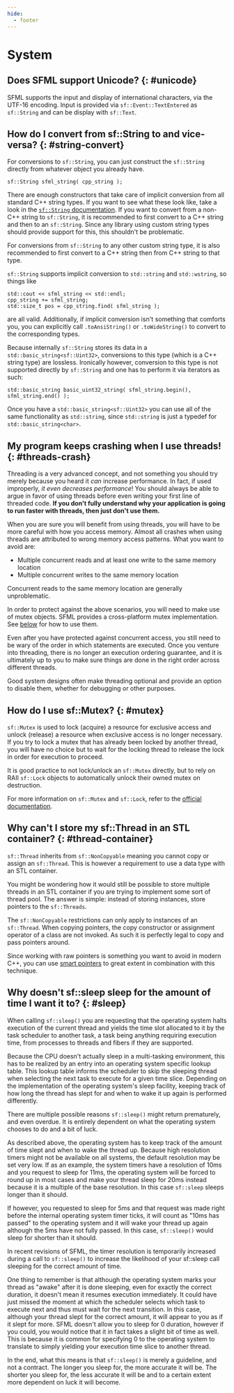 ```yaml
---
hide:
  - footer
---
```


# System

## Does SFML support Unicode? {: #unicode}

SFML supports the input and display of international characters, via the UTF-16 encoding.
Input is provided via `sf::Event::TextEntered` as `sf::String` and can be display with `sf::Text`.

## How do I convert from sf::String to <type> and vice-versa? {: #string-convert}

For conversions to `sf::String`, you can just construct the `sf::String` directly from whatever object you already have.

```
sf::String sfml_string( cpp_string );
```

There are enough constructors that take care of implicit conversion from all standard C++ string types.
If you want to see what these look like, take a look in the [`sf::String` documentation](../documentation/3.0.0/classsf_1_1String.html).
If you want to convert from a non-C++ string to `sf::String`, it is recommended to first convert to a C++ string and then to an `sf::String`.
Since any library using custom string types should provide support for this, this shouldn't be problematic.

For conversions from `sf::String` to any other custom string type, it is also recommended to first convert to a C++ string then from C++ string to that type.

`sf::String` supports implicit conversion to `std::string` and `std::wstring`, so things like

```
std::cout << sfml_string << std::endl;
cpp_string += sfml_string;
std::size_t pos = cpp_string.find( sfml_string );
```

are all valid.
Additionally, if implicit conversion isn't something that comforts you, you can explicitly call `.toAnsiString()` or `.toWideString()` to convert to the corresponding types.

Because internally `sf::String` stores its data in a `std::basic_string<sf::Uint32>`, conversions to this type (which is a C++ string type) are lossless.
Ironically however, conversion to this type is not supported directly by `sf::String` and one has to perform it via iterators as such:

```
std::basic_string basic_uint32_string( sfml_string.begin(), sfml_string.end() );
```

Once you have a `std::basic_string<sf::Uint32>` you can use all of the same functionality as `std::string`, since `std::string` is just a typedef for `std::basic_string<char>`.

## My program keeps crashing when I use threads! {: #threads-crash}

Threading is a very advanced concept, and not something you should try merely because you heard it _can_ increase performance.
In fact, if used improperly, _it even decreases performance_! You should always be able to argue in favor of using threads before even writing your first line of threaded code.
**If you don't fully understand why your application is going to run faster with threads, then just don't use them.**

When you are sure you will benefit from using threads, you will have to be more careful with how you access memory.
Almost all crashes when using threads are attributed to wrong memory access patterns.
What you want to avoid are:

- Multiple concurrent reads and at least one write to the same memory location
- Multiple concurrent writes to the same memory location

Concurrent reads to the same memory location are generally unproblematic.

In order to protect against the above scenarios, you will need to make use of mutex objects.
SFML provides a cross-platform mutex implementation.
See [below](#mutex) for how to use them.

Even after you have protected against concurrent access, you still need to be wary of the order in which statements are executed.
Once you venture into threading, there is no longer an execution ordering guarantee, and it is ultimately up to you to make sure things are done in the right order across different threads.

Good system designs often make threading optional and provide an option to disable them, whether for debugging or other purposes.

## How do I use sf::Mutex? {: #mutex}

`sf::Mutex` is used to lock (acquire) a resource for exclusive access and unlock (release) a resource when exclusive access is no longer necessary.
If you try to lock a mutex that has already been locked by another thread, you will have no choice but to wait for the locking thread to release the lock in order for execution to proceed.

It is good practice to not lock/unlock an `sf::Mutex` directly, but to rely on RAII `sf::Lock` objects to automatically unlock their owned mutex on destruction.

For more information on `sf::Mutex` and `sf::Lock`, refer to the [official documentation](https://www.sfml-dev.org/tutorials/latest/system-thread.php#protecting-shared-data).

## Why can't I store my sf::Thread in an STL container? {: #thread-container}

`sf::Thread` inherits from `sf::NonCopyable` meaning you cannot copy or assign an `sf::Thread`.
This is however a requirement to use a data type with an STL container.

You might be wondering how it would still be possible to store multiple threads in an STL container if you are trying to implement some sort of thread pool.
The answer is simple: instead of storing instances, store pointers to the `sf::Threads`.

The `sf::NonCopyable` restrictions can only apply to instances of an `sf::Thread`.
When copying pointers, the copy constructor or assignment operator of a class are not invoked.
As such it is perfectly legal to copy and pass pointers around.

Since working with raw pointers is something you want to avoid in modern C++, you can use [smart pointers](programming.md#smart) to great extent in combination with this technique.

## Why doesn't sf::sleep sleep for the amount of time I want it to? {: #sleep}

When calling `sf::sleep()` you are requesting that the operating system halts execution of the current thread and yields the time slot allocated to it by the task scheduler to another task, a task being anything requiring execution time, from processes to threads and fibers if they are supported.

Because the CPU doesn't actually sleep in a multi-tasking environment, this has to be realized by an entry into an operating system specific lookup table.
This lookup table informs the scheduler to skip the sleeping thread when selecting the next task to execute for a given time slice.
Depending on the implementation of the operating system's sleep facility, keeping track of how long the thread has slept for and when to wake it up again is performed differently.

There are multiple possible reasons `sf::sleep()` might return prematurely, and even overdue.
It is entirely dependent on what the operating system chooses to do and a bit of luck.

As described above, the operating system has to keep track of the amount of time slept and when to wake the thread up.
Because high resolution timers might not be available on all systems, the default resolution may be set very low.
If as an example, the system timers have a resolution of 10ms and you request to sleep for 11ms, the operating system will be forced to round up in most cases and make your thread sleep for 20ms instead because it is a multiple of the base resolution.
In this case `sf::sleep` sleeps longer than it should.

If however, you requested to sleep for 5ms and that request was made right before the internal operating system timer ticks, it will count as "10ms has passed" to the operating system and it will wake your thread up again although the 5ms have not fully passed.
In this case, `sf::sleep()` would sleep for shorter than it should.

In recent revisions of SFML, the timer resolution is temporarily increased during a call to `sf::sleep()` to increase the likelihood of your sf::sleep call sleeping for the correct amount of time.

One thing to remember is that although the operating system marks your thread as "awake" after it is done sleeping, even for exactly the correct duration, it doesn't mean it resumes execution immediately.
It could have just missed the moment at which the scheduler selects which task to execute next and thus must wait for the next transition.
In this case, although your thread slept for the correct amount, it will appear to you as if it slept for more.
SFML doesn't allow you to sleep for 0 duration, however if you could, you would notice that it in fact takes a slight bit of time as well.
This is because it is common for specifying 0 to the operating system to translate to simply yielding your execution time slice to another thread.

In the end, what this means is that `sf::sleep()` is merely a guideline, and not a contract.
The longer you sleep for, the more accurate it will be.
The shorter you sleep for, the less accurate it will be and to a certain extent more dependent on luck it will become.
